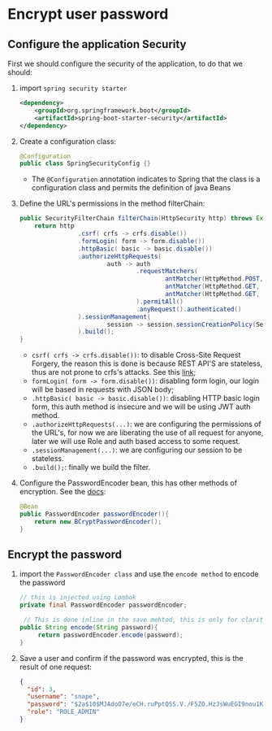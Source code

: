# Encrypt user password

## Configure the application Security

First we should configure the security of the application, to do that we should:

1. import `spring security starter`
   ```xml
   <dependency>
       <groupId>org.springframework.boot</groupId>
       <artifactId>spring-boot-starter-security</artifactId>
   </dependency>
   ```
2. Create a configuration class:

   ```java
   @Configuration
   public class SpringSecurityConfig {}
   ```

   - The `@Configuration` annotation indicates to Spring that the class is a configuration class and permits the definition of java Beans

3. Define the URL's permissions in the method filterChain:
   ```java
   public SecurityFilterChain filterChain(HttpSecurity http) throws Exception {
       return http
                   .csrf( crfs -> crfs.disable())
                   .formLogin( form -> form.disable())
                   .httpBasic( basic -> basic.disable())
                   .authorizeHttpRequests(
                           auth -> auth
                                   .requestMatchers(
                                           antMatcher(HttpMethod.POST, "/users"),
                                           antMatcher(HttpMethod.GET, "/users/{id}"),
                                           antMatcher(HttpMethod.GET, "/users")
                                   ).permitAll()
                                   .anyRequest().authenticated()
                   ).sessionManagement(
                           session -> session.sessionCreationPolicy(SessionCreationPolicy.STATELESS)
                   ).build();
   }
   ```
   - `csrf( crfs -> crfs.disable())`: to disable Cross-Site Request Forgery, the reason this is done is because REST API'S are stateless, thus are not prone to crfs's attacks. See this [link](https://stackoverflow.com/questions/62696806/reason-to-disable-csrf-in-spring-boot);
   - `formLogin( form -> form.disable())`: disabling form login, our login will be based in requests with JSON body;
   - `.httpBasic( basic -> basic.disable())`: disabling HTTP basic login form, this auth method is insecure and we will be using JWT auth method.
   - `.authorizeHttpRequests(...)`: we are configuring the permissions of the URL's, for now we are liberating the use of all request for anyone, later we will use Role and auth based access to some request.
   - `.sessionManagement(...)`: we are configuring our session to be stateless.
   - `.build();`: finally we build the filter.
4. Configure the PasswordEncoder bean, this has other methods of encryption. See the [docs](https://docs.spring.io/spring-security/reference/features/authentication/password-storage.html#authentication-password-storage-bcrypt):
   ```java
   @Bean
   public PasswordEncoder passwordEncoder(){
       return new BCryptPasswordEncoder();
   }
   ```

## Encrypt the password

1. import the `PasswordEncoder class` and use the `encode method` to encode the password
   ```java
   // this is injected using Lombok
   private final PasswordEncoder passwordEncoder;

    // This is done inline in the save mehtod, this is only for clarity sake
   public String encode(String password){
        return passwordEncoder.encode(password);
   }
   ```
2. Save a user and confirm if the password was encrypted, this is the result of one request:
   ```json
   {
     "id": 3,
     "username": "snape",
     "password": "$2a$10$MJAdoO7e/eCH.ruPptQSS.V./F5ZO.HzJsWuEGI9nou1KIuDqIxUi",
     "role": "ROLE_ADMIN"
   }
   ```

